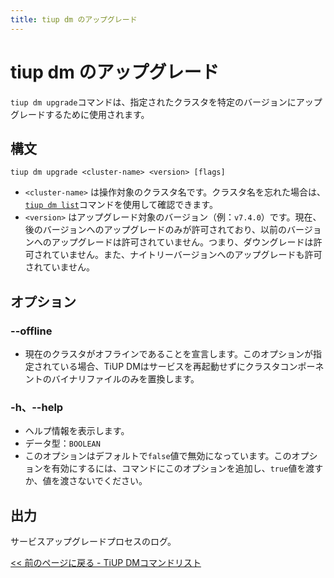 ```yaml
---
title: tiup dm のアップグレード
---
```


# tiup dm のアップグレード

`tiup dm upgrade`コマンドは、指定されたクラスタを特定のバージョンにアップグレードするために使用されます。

## 構文

```shell
tiup dm upgrade <cluster-name> <version> [flags]
```

- `<cluster-name>` は操作対象のクラスタ名です。クラスタ名を忘れた場合は、[`tiup dm list`](/tiup/tiup-component-dm-list.md)コマンドを使用して確認できます。
- `<version>` はアップグレード対象のバージョン（例：`v7.4.0`）です。現在、後のバージョンへのアップグレードのみが許可されており、以前のバージョンへのアップグレードは許可されていません。つまり、ダウングレードは許可されていません。また、ナイトリーバージョンへのアップグレードも許可されていません。

## オプション

### --offline

- 現在のクラスタがオフラインであることを宣言します。このオプションが指定されている場合、TiUP DMはサービスを再起動せずにクラスタコンポーネントのバイナリファイルのみを置換します。

### -h、--help

- ヘルプ情報を表示します。
- データ型：`BOOLEAN`
- このオプションはデフォルトで`false`値で無効になっています。このオプションを有効にするには、コマンドにこのオプションを追加し、`true`値を渡すか、値を渡さないでください。

## 出力

サービスアップグレードプロセスのログ。

[<< 前のページに戻る - TiUP DMコマンドリスト](/tiup/tiup-component-dm.md#command-list)